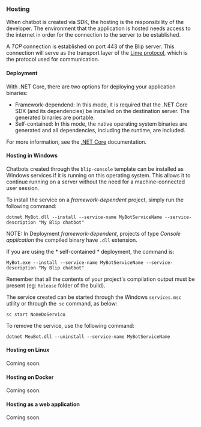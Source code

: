 ### Hosting

When chatbot is created via SDK, the hosting is the responsibility of the developer. The environment that the application is hosted needs access to the internet in order for the connection to the server to be established.

A *TCP* connection is established on port 443 of the Blip server. This connection will serve as the transport layer of the [Lime protocol](http://limeprotocol.org/), which is the protocol used for communication.

#### Deployment

With .NET Core, there are two options for deploying your application binaries:

- Framework-dependend: In this mode, it is required that the .NET Core SDK (and its dependencies) be installed on the destination server. The generated binaries are portable.
- Self-contained: In this mode, the native operating system binaries are generated and all dependencies, including the runtime, are included.

For more information, see the [.NET Core](https://docs.microsoft.com/en-us/dotnet/core/deploying/) documentation.

#### Hosting in Windows

Chatbots created through the `blip-console` template can be installed as Windows services if it is running on this operating system. This allows it to continue running on a server without the need for a machine-connected user session.

To install the service on a *framework-dependent*  project, simply run the following command:

```
dotnet MyBot.dll --install --service-name MyBotServiceName --service-description "My Blip chatbot"
```
NOTE: In Deployment *framework-dependent*, projects of type *Console application* the compiled binary have `.dll` extension.

If you are using the * self-contained * deployment, the command is:

```
MyBot.exe --install --service-name MyBotServiceName --service-description "My Blip chatbot"
```

Remember that all the contents of your project's compilation output must be present (eg: `Release` folder of the build).

The service created can be started through the Windows `services.msc` utility or through the` sc` command, as below:

```
sc start NomeDoServico
```

To remove the service, use the following command:

```
dotnet MeuBot.dll --uninstall --service-name MyBotServiceName
```

#### Hosting on Linux

Coming soon.

#### Hosting on Docker

Coming soon.

#### Hosting as a web application

Coming soon.
